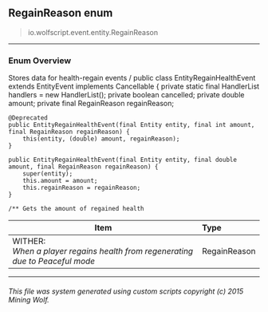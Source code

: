 ## RegainReason __enum__

>io.wolfscript.event.entity.RegainReason

---

### Enum Overview

Stores data for health-regain events /
public class EntityRegainHealthEvent extends EntityEvent implements Cancellable {
    private static final HandlerList handlers = new HandlerList();
    private boolean cancelled;
    private double amount;
    private final RegainReason regainReason;

    @Deprecated
    public EntityRegainHealthEvent(final Entity entity, final int amount, final RegainReason regainReason) {
        this(entity, (double) amount, regainReason);
    }

    public EntityRegainHealthEvent(final Entity entity, final double amount, final RegainReason regainReason) {
        super(entity);
        this.amount = amount;
        this.regainReason = regainReason;
    }

    /** Gets the amount of regained health

Item | Type   
--- | :--- 
WITHER: <br> _When a player regains health from regenerating due to Peaceful mode_ | RegainReason



---



###### This file was system generated using custom scripts copyright (c) 2015 Mining Wolf.
	


